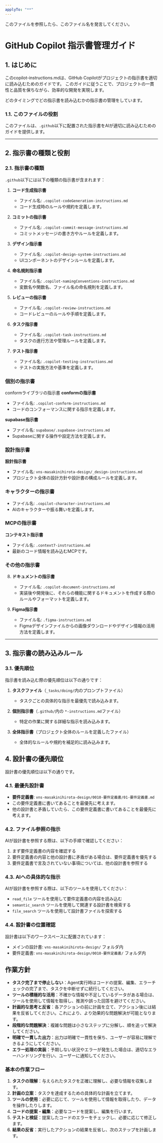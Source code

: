 ```yaml
---
applyTo: "**"
---
```


このファイルを参照したら、このファイル名を発言してください。

# GitHub Copilot 指示書管理ガイド

## 1. はじめに

このcopilot-instructions.mdは、GitHub Copilotがプロジェクトの指示書を適切に読み込むためのガイドです。
このガイドに従うことで、プロジェクトの一貫性と品質を保ちながら、効率的な開発を実現します。

どのタイミングでどの指示書を読み込むかの指示書の管理をしています。


### 1.1. このファイルの役割
このファイルは、`.github`以下に配置された指示書をAIが適切に読み込むためのガイドを提供します。

---

## 2. 指示書の種類と役割

### 2.1. 指示書の種類
`.github`以下には以下の種類の指示書が含まれます：
1. **コード生成指示書**
   - ファイル名: `.copilot-codeGeneration-instructions.md`
   - コード生成時のルールや規約を定義します。

2. **コミットの指示書**
   - ファイル名: `.copilot-commit-message-instructions.md`
   - コミットメッセージの書き方やルールを定義します。

3. **デザイン指示書**
   - ファイル名: `.copilot-design-system-instructions.md`
   - UIコンポーネントのデザインルールを定義します。

4. **命名規則指示書**
   - ファイル名: `.copilot-namingConventions-instructions.md`
   - 変数名や関数名、ファイル名の命名規則を定義します。

5. **レビューの指示書**
   - ファイル名: `.copilot-review-instructions.md`
   - コードレビューのルールや手順を定義します。

6. **タスク指示書**
   - ファイル名: `.copilot-task-instructions.md`
   - タスクの進行方法や管理ルールを定義します。

7. **テスト指示書**
   - ファイル名: `.copilot-testing-instructions.md`
   - テストの実施方法や基準を定義します。



### 個別の指示書

conformライブラリの指示書
 **conformの指示書**
   - ファイル名: `.copilot-conform-instructions.md`
   - コードのコンフォーマンスに関する指示を定義します。

 **supabase指示書**
   - ファイル名: `supabase/.supabase-instructions.md`
   - Supabaseに関する操作や設定方法を定義します。

### 設計指示書
 **設計指示書**
   - ファイル名: `vns-masakinihirota-design/_design-instructions.md`
   - プロジェクト全体の設計方針や設計書の構成ルールを定義します。

### キャラクターの指示書
   - ファイル名: `.copilot-character-instructions.md`
   - AIのキャラクターや振る舞いを定義します。

### MCPの指示書
 **コンテキスト指示書**
   - ファイル名: `.context7-instructions.md`
   - 最新のコード情報を読み込むMCPです。

### その他の指示書
8. **ドキュメントの指示書**
   - ファイル名: `.copilot-document-instructions.md`
   - 実装後や開発後に、それらの機能に関するドキュメントを作成する際のルールやフォーマットを定義します。

9. **Figma指示書**
   - ファイル名: `.figma-instructions.md`
   - Figmaデザインファイルからの画像ダウンロードやデザイン情報の活用方法を定義します。



---

## 3. 指示書の読み込みルール

### 3.1. 優先順位
指示書を読み込む際の優先順位は以下の通りです：

1. **タスクファイル**（`_tasks/doing/`内のプロンプトファイル）
   - タスクごとの具体的な指示を最優先で読み込みます。

2. **個別指示書**（`.github/`内の `*-instructions.md`ファイル）
   - 特定の作業に関する詳細な指示を読み込みます。

3. **全体指示書**（プロジェクト全体のルールを定義したファイル）
   - 全体的なルールや規約を補足的に読み込みます。


## 4. 設計書の優先順位

設計書の優先順位は以下の通りです。

### 4.1. 最優先設計書
- **要件定義書**: `vns-masakinihirota-design/0010-要件定義書/01-要件定義書.md`
- この要件定義書に書いてあることを最優先に考えます。
- 他の設計書と矛盾していたら、この要件定義書に書いてあることを最優先に考えます。

### 4.2. ファイル参照の指示
AIが設計書を参照する際は、以下の手順で確認してください：
1. まず要件定義書の内容を確認する
2. 要件定義書の内容と他の設計書に矛盾がある場合は、要件定義書を優先する
3. 要件定義書で言及されていない事項については、他の設計書を参照する

### 4.3. AIへの具体的な指示
AIが設計書を参照する際は、以下のツールを使用してください：
- `read_file` ツールを使用して要件定義書の内容を読み込む
- `semantic_search` ツールを使用して関連する設計書を検索する
- `file_search` ツールを使用して設計書ファイルを探索する

### 4.4. 設計書の位置確認
設計書は以下のワークスペースに配置されています：
- メインの設計書: `vns-masakinihirota-design/` フォルダ内
- 要件定義書: `vns-masakinihirota-design/0010-要件定義書/` フォルダ内








## 作業方針

- **タスク完了まで停止しない**：Agent実行時はコードの提案、編集、エラーチェックの完了まで、タスクを中断せずに続行してください。
- **ツールの積極的な活用**：不確かな情報や不足しているデータがある場合は、ツールを使用して情報を取得し、推測や誤った回答を避けてください。
- **計画的な思考と反省**：各アクションの前に計画を立て、アクション後には結果を反省してください。これにより、より効果的な問題解決が可能となります。
- **段階的な問題解決**：複雑な問題は小さなステップに分解し、順を追って解決してください。
- **明確で一貫した出力**：出力は明確で一貫性を保ち、ユーザーが容易に理解できるようにしてください。
- **エラー処理の実装**：予期しない状況やエラーが発生した場合は、適切なエラーハンドリングを行い、ユーザーに通知してください。

### 基本の作業フロー

1. **タスクの理解**：与えられたタスクを正確に理解し、必要な情報を収集します。
2. **計画の立案**：タスクを達成するための具体的な計画を立てます。
3. **ツールの使用**：必要に応じて、ツールを使用して情報を取得したり、データを操作したりします。
4. **コードの提案・編集**：必要なコードを提案し、編集を行います。
5. **テストと検証**：提案したコードのエラーをチェックし、必要に応じて修正します。
6. **結果の反省**：実行したアクションの結果を反省し、次のステップを計画します。
